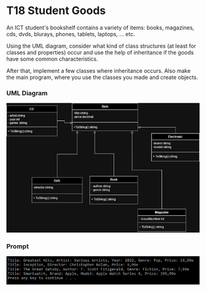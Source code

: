 # T18 Student Goods

An ICT student's bookshelf contains a variety of items: books, magazines,
cds, dvds, blurays, phones, tablets, laptops, ... etc.

Using the UML diagram, consider what kind of class structures (at least for classes and properties)
occur and use the help of inheritance if the goods have some common characteristics.

After that, implement a few classes where inheritance occurs. Also make the main program,
where you use the classes you made and create objects.

### UML Diagram
<img src='./bookshelf.png' width=580>

### Prompt
<img src='./prompt.png' width=580>